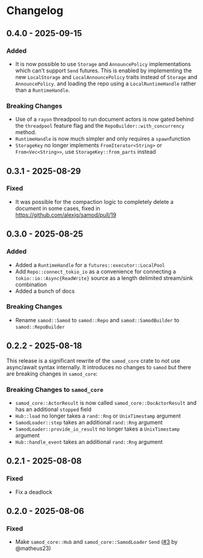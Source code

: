 # Changelog

## 0.4.0 - 2025-09-15

### Added

* It is now possible to use `Storage` and `AnnouncePolicy` implementations which
  can't support `Send` futures. This is enabled by implementing the new
  `LocalStorage` and `LocalAnnouncePolicy` traits instead of `Storage` and
  `AnnouncePolicy`. and loading the repo using a `LocalRuntimeHandle` rather
  than a `RuntimeHandle`.

### Breaking Changes

* Use of a `rayon` threadpool to run document actors is now gated behind the
  `threadpool` feature flag and the `RepoBuilder::with_concurrency` method.
* `RuntimeHandle` is now much simpler and only requires a `spawn`function
* `StorageKey` no longer implements `FromIterator<String>` or
  `From<Vec<String>>`, use `StorageKey::from_parts` instead

## 0.3.1 - 2025-08-29

### Fixed

* It was possible for the compaction logic to completely delete a document in
  some cases, fixed in https://github.com/alexjg/samod/pull/19

## 0.3.0 - 2025-08-25

### Added

* Added a `RuntimeHandle` for a `futures::executor::LocalPool`
* Add `Repo::connect_tokio_io` as a convenience for connecting a
  `tokio::io::Async{ReadWrite}` source as a length delimited stream/sink
  combination
* Added a bunch of docs

### Breaking Changes

* Rename `samod::Samod` to `samod::Repo` and `samod::SamodBuilder` to `samod::RepoBuilder`

## 0.2.2 - 2025-08-18

This release is a significant rewrite of the `samod_core` crate to not use
async/await syntax internally. It introduces no changes to `samod` but there
are breaking changes in `samod_core`:

### Breaking Changes to `samod_core`

* `samod_core::ActorResult` is now called `samod_core::DocActorResult` and has
  an additional `stopped` field
* `Hub::load` no longer takes a `rand::Rng` or `UnixTimestamp` argument
* `SamodLoader::step` takes an additional `rand::Rng` argument
* `SamodLoader::provide_io_result` no longer takes a `UnixTimestamp` argument
* `Hub::handle_event` takes an additional `rand::Rng` argument

## 0.2.1 - 2025-08-08

### Fixed

* Fix a deadlock

## 0.2.0 - 2025-08-06

### Fixed

* Make `samod_core::Hub` and `samod_core::SamodLoader` `Send` ([#3](https://github.com/alexjg/samod/pull/3) by @matheus23)
